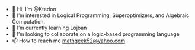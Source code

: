 - 👋 Hi, I’m @Ktedon
- 👀 I’m interested in Logical Programming, Superoptimizers, and Algebraic Computation.
- 🌱 I’m currently learning Lojban
- 💞️ I’m looking to collaborate on a logic-based programming language
- 📫 How to reach me mathgeek52@yahoo.com

<!---
Ktedon/Ktedon is a ✨ special ✨ repository because its `README.md` (this file) appears on your GitHub profile.
You can click the Preview link to take a look at your changes.
--->
